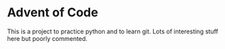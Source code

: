 # Advent of Code

This is a project to practice python and to learn git. Lots of interesting stuff here but poorly commented.
